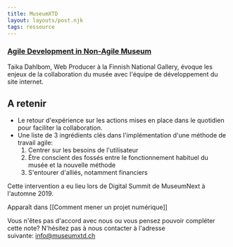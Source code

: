 ```yaml
---
title: MuseumXTD
layout: layouts/post.njk
tags: ressource 
---
```

### [Agile Development in Non-Agile Museum](https://www.museumnext.com/article/agile-development-in-non-agile-museum/)
Taika Dahlbom, Web Producer à la Finnish National Gallery, évoque les enjeux de la collaboration du musée avec l'équipe de développement du site internet. 

## A retenir
- Le retour d'expérience sur les actions mises en place dans le quotidien pour faciliter la collaboration. 
- Une liste de 3 ingrédients clés dans l'implémentation d'une méthode de travail agile: 
	1. Centrer sur les besoins de l'utilisateur
	2. Être conscient des fossés entre le fonctionnement habituel du musée et la nouvelle méthode
	3. S'entourer d'alliés, notamment financiers

  
Cette intervention a eu lieu lors de Digital Summit de MuseumNext à l'automne 2019. 


Apparaît dans [[Comment mener un projet numérique]]

Vous n'êtes pas d'accord avec nous ou vous pensez pouvoir compléter cette note? N'hésitez pas à nous contacter à l'adresse suivante: [info@museumxtd.ch](mailto:info@museumxtd.ch)


